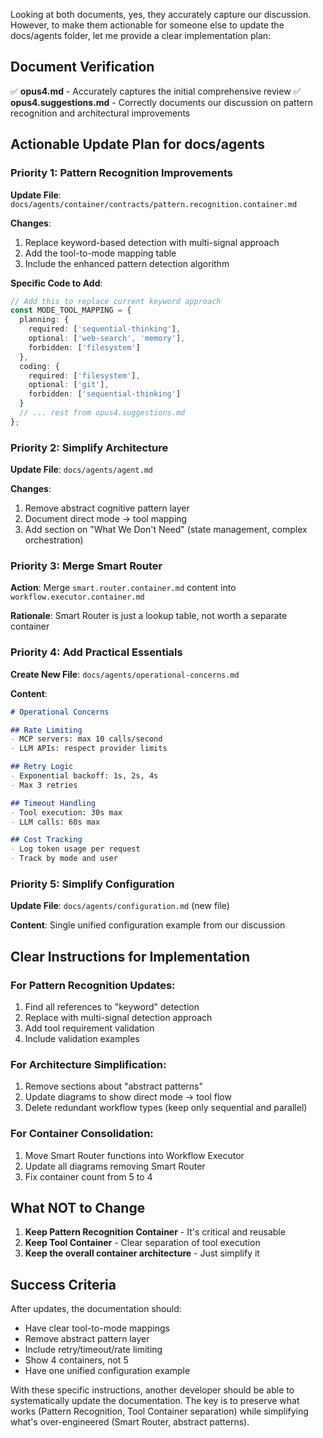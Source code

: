 Looking at both documents, yes, they accurately capture our discussion. However, to make them actionable for someone else to update the docs/agents folder, let me provide a clear implementation plan:

## Document Verification

✅ **opus4.md** - Accurately captures the initial comprehensive review
✅ **opus4.suggestions.md** - Correctly documents our discussion on pattern recognition and architectural improvements

## Actionable Update Plan for docs/agents

### Priority 1: Pattern Recognition Improvements

**Update File**: `docs/agents/container/contracts/pattern.recognition.container.md`

**Changes**:
1. Replace keyword-based detection with multi-signal approach
2. Add the tool-to-mode mapping table
3. Include the enhanced pattern detection algorithm

**Specific Code to Add**:
```typescript
// Add this to replace current keyword approach
const MODE_TOOL_MAPPING = {
  planning: {
    required: ['sequential-thinking'],
    optional: ['web-search', 'memory'],
    forbidden: ['filesystem']
  },
  coding: {
    required: ['filesystem'],
    optional: ['git'],
    forbidden: ['sequential-thinking']
  }
  // ... rest from opus4.suggestions.md
};
```

### Priority 2: Simplify Architecture

**Update File**: `docs/agents/agent.md`

**Changes**:
1. Remove abstract cognitive pattern layer
2. Document direct mode → tool mapping
3. Add section on "What We Don't Need" (state management, complex orchestration)

### Priority 3: Merge Smart Router

**Action**: Merge `smart.router.container.md` content into `workflow.executor.container.md`

**Rationale**: Smart Router is just a lookup table, not worth a separate container

### Priority 4: Add Practical Essentials

**Create New File**: `docs/agents/operational-concerns.md`

**Content**:
```markdown
# Operational Concerns

## Rate Limiting
- MCP servers: max 10 calls/second
- LLM APIs: respect provider limits

## Retry Logic
- Exponential backoff: 1s, 2s, 4s
- Max 3 retries

## Timeout Handling
- Tool execution: 30s max
- LLM calls: 60s max

## Cost Tracking
- Log token usage per request
- Track by mode and user
```

### Priority 5: Simplify Configuration

**Update File**: `docs/agents/configuration.md` (new file)

**Content**: Single unified configuration example from our discussion

## Clear Instructions for Implementation

### For Pattern Recognition Updates:
1. Find all references to "keyword" detection
2. Replace with multi-signal detection approach
3. Add tool requirement validation
4. Include validation examples

### For Architecture Simplification:
1. Remove sections about "abstract patterns"
2. Update diagrams to show direct mode → tool flow
3. Delete redundant workflow types (keep only sequential and parallel)

### For Container Consolidation:
1. Move Smart Router functions into Workflow Executor
2. Update all diagrams removing Smart Router
3. Fix container count from 5 to 4

## What NOT to Change

1. **Keep Pattern Recognition Container** - It's critical and reusable
2. **Keep Tool Container** - Clear separation of tool execution
3. **Keep the overall container architecture** - Just simplify it

## Success Criteria

After updates, the documentation should:
- Have clear tool-to-mode mappings
- Remove abstract pattern layer
- Include retry/timeout/rate limiting
- Show 4 containers, not 5
- Have one unified configuration example

With these specific instructions, another developer should be able to systematically update the documentation. The key is to preserve what works (Pattern Recognition, Tool Container separation) while simplifying what's over-engineered (Smart Router, abstract patterns).